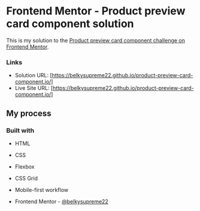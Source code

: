 # Frontend Mentor - Product preview card component solution

This is my solution to the [Product preview card component challenge on Frontend Mentor](https://www.frontendmentor.io/challenges/product-preview-card-component-GO7UmttRfa).

### Links

- Solution URL: [https://belkysupreme22.github.io/product-preview-card-component.io/]
- Live Site URL: [https://belkysupreme22.github.io/product-preview-card-component.io/]

## My process

### Built with

- HTML
- CSS 
- Flexbox
- CSS Grid
- Mobile-first workflow

- Frontend Mentor - [@belkysupreme22](https://www.frontendmentor.io/profile/belkysupreme22)
